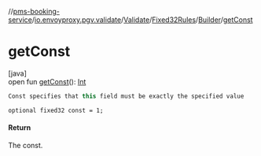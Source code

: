 //[pms-booking-service](../../../../../index.md)/[io.envoyproxy.pgv.validate](../../../index.md)/[Validate](../../index.md)/[Fixed32Rules](../index.md)/[Builder](index.md)/[getConst](get-const.md)

# getConst

[java]\
open fun [getConst](get-const.md)(): [Int](https://kotlinlang.org/api/core/kotlin-stdlib/kotlin/-int/index.html)

```kotlin
Const specifies that this field must be exactly the specified value

```
`optional fixed32 const = 1;`

#### Return

The const.
